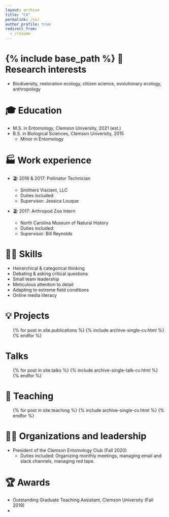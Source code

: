 ```yaml
---
layout: archive
title: "CV"
permalink: /cv/
author_profile: true
redirect_from:
  - /resume
---
```


{% include base_path %}
💭 Research interests
======
* Biodiversity, restoration ecology, citizen science, evolutionary ecology, anthropology

🎓 Education
======
* M.S. in Entomology, Clemson University, 2021 (est.) 
* B.S. in Biological Sciences, Clemson University, 2015
  * Minor in Entomology

🏭 Work experience
======
* 🏖 2016 & 2017: Pollinator Technician
  * Smithers Viscient, LLC
  * Duties included: 
  * Supervisor: Jessica Louque
  

* 🏖 2017: Arthropod Zoo Intern 
  * North Carolina Museum of Natural History
  * Duties included: 
  * Supervisor: Bill Reynolds

🤹‍♀ Skills
======
* Heirarchical & categorical thinking
* Debating & asking critical questions
* Small team leadership
* Meticulous attention to detail
* Adapting to extreme field conditions
* Online media literacy
 
💡 Projects
======
  <ul>{% for post in site.publications %}
    {% include archive-single-cv.html %}
  {% endfor %}</ul>

Talks
======
  <ul>{% for post in site.talks %}
    {% include archive-single-talk-cv.html %}
  {% endfor %}</ul>

🏫 Teaching
======
  <ul>{% for post in site.teaching %}
    {% include archive-single-cv.html %}
  {% endfor %}</ul>

👩‍💼 Organizations and leadership
======
* President of the Clemson Entomology Club (Fall 2020) 
  * Duties included: Organizing monthly meetings, managing email and slack channels, managing red tape.

🏆 Awards
======
* Outstanding Graduate Teaching Assistant, Clemson University (Fall 2019)
* 